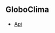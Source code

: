 ## GloboClima

- [Api](https://g7dyc2vjj5.execute-api.us-east-1.amazonaws.com/Prod/swagger/index.html)